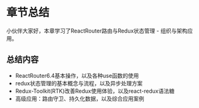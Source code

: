 # 章节总结

小伙伴大家好，本章学习了ReactRouter路由与Redux状态管理 - 组织与架构应用。

## 总结内容

- ReactRouter6.4基本操作，以及各种use函数的使用
- redux状态管理的基本概念与流程，以及异步处理方案
- Redux-Toolkit(RTK)改善Redux使用体验，以及react-redux语法糖
- 高级应用：路由守卫、持久化数据，以及综合应用案例
